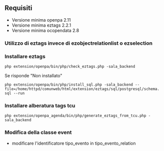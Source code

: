 ## Requisiti

 - Versione minima openpa 2.11
 - Versione minima eztags 2.2.1
 - Versione minima ocopendata 2.8

### Utilizzo di eztags invece di ezobjectrelationlist o ezselection

### Installare eztags

`php extension/openpa/bin/php/check_eztags.php -sala_backend`

Se risponde "Non installato"

`php extension/openpa/bin/php/install_sql.php -sala_backend --file=/home/httpd/comunweb/html/extension/eztags/sql/postgresql/schema.sql --run`

### Installare alberatura tags tcu

`php extension/openpa_agenda/bin/php/generate_eztags_from_tcu.php -sala_backend`

### Modifica della classe event

- modificare l'identificatore tipo_evento in tipo_evento_relation
